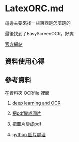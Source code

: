# LatexORC.md

這邊主要來找一些東西是怎麼跑的

最後找到了EasyScreenOCR，好爽

[官方網站](https://easyscreenocr.com/?lang=zh-hant)


## 資料使用心得



## 參考資料

在資料夾 OCRfile 裡面

1. [deep learning and OCR](https://neptune.ai/blog/building-deep-learning-based-ocr-model)


2. [把pdf變成圖片](https://levelup.gitconnected.com/4-python-libraries-to-convert-pdf-to-images-7a09eba83a09)

3. [把圖片變成pdf](https://datatofish.com/images-to-pdf-python/)

4. [python 圖片處理](https://ithelp.ithome.com.tw/articles/10226578)